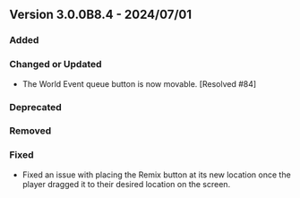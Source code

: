 ## Version 3.0.0B8.4 - 2024/07/01

### Added
### Changed or Updated
- The World Event queue button is now movable. [Resolved #84]
### Deprecated
### Removed
### Fixed
- Fixed an issue with placing the Remix button at its new location once the player dragged it to their desired location on the screen.